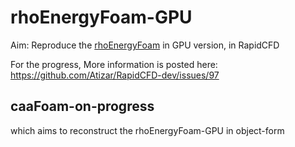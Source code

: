 # rhoEnergyFoam-GPU
Aim: Reproduce the [rhoEnergyFoam](https://github.com/davidem88/rhoEnergyFoam) in GPU version, in RapidCFD

For the progress, More information is posted here: https://github.com/Atizar/RapidCFD-dev/issues/97


## caaFoam-on-progress
which aims to reconstruct the rhoEnergyFoam-GPU in object-form
